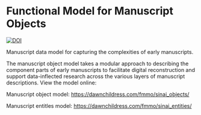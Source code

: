 # Functional Model for Manuscript Objects

[![DOI](https://zenodo.org/badge/DOI/10.5281/zenodo.10152522.svg)](https://doi.org/10.5281/zenodo.10152522)

Manuscript data model for capturing the complexities of early manuscripts. 

The manuscript object model takes a modular approach to describing the component parts of early manuscripts to facilitate digital reconstruction and support data-inflected research across the various layers of manuscript descriptions. View the model online:

Manuscript object model: https://dawnchildress.com/fmmo/sinai_objects/

Manuscript entitles model: https://dawnchildress.com/fmmo/sinai_entities/

